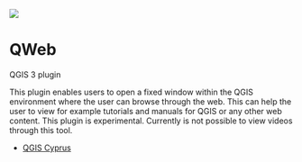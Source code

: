 ﻿<a href="http://www.kios.ucy.ac.cy"><img src="http://www.kios.ucy.ac.cy/templates/favourite/images/kios_logo_hover.png"/><a>

# QWeb

QGIS 3 plugin

This plugin enables users to open a fixed window within the QGIS environment where the user can browse through the web. This can help the user to view for example tutorials and manuals for QGIS or any other web content.
This plugin is experimental. Currently is not possible to view videos through this tool.

* [QGIS Cyprus](https://www.facebook.com/qgiscyprus/)
